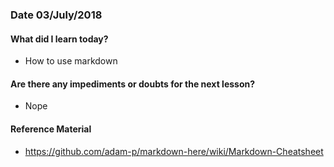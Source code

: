 ### Date 03/July/2018

#### What did I learn today?

- How to use markdown

#### Are there any impediments or doubts for the next lesson?

- Nope

#### Reference Material

- https://github.com/adam-p/markdown-here/wiki/Markdown-Cheatsheet
